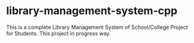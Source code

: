 # library-management-system-cpp
This is a complete Library Management System of School/College Project for Students.
This project in progress way.
